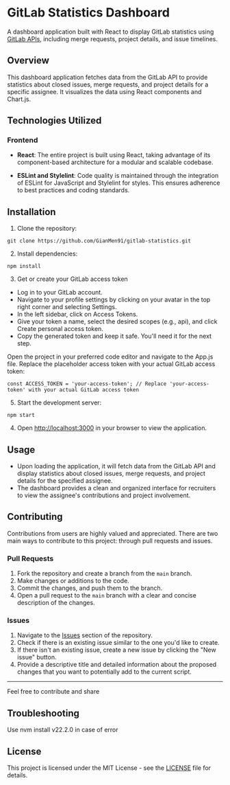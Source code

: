 # GitLab Statistics Dashboard

A dashboard application built with React to display GitLab statistics using [GitLab APIs](https://docs.gitlab.com/ee/api/api_resources.html), including merge requests, project details, and issue timelines.

## Overview

This dashboard application fetches data from the GitLab API to provide statistics about closed issues, merge requests, and project details for a specific assignee. It visualizes the data using React components and Chart.js.

## Technologies Utilized

### Frontend

- **React**: The entire project is built using React, taking advantage of its component-based architecture for a modular and scalable codebase.

- **ESLint and Stylelint**: Code quality is maintained through the integration of ESLint for JavaScript and Stylelint for styles. This ensures adherence to best practices and coding standards.

## Installation

1. Clone the repository:

`git clone https://github.com/GianMen91/gitlab-statistics.git`

2. Install dependencies:

`npm install`

3. Get or create your GitLab access token

- Log in to your GitLab account.
- Navigate to your profile settings by clicking on your avatar in the top right corner and selecting Settings.
- In the left sidebar, click on Access Tokens.
- Give your token a name, select the desired scopes (e.g., api), and click Create personal access token.
- Copy the generated token and keep it safe. You'll need it for the next step.

Open the project in your preferred code editor and navigate to the App.js file. Replace the placeholder access token with your actual GitLab access token:

`const ACCESS_TOKEN = 'your-access-token'; // Replace 'your-access-token' with your actual GitLab access token`

5. Start the development server:

`npm start`

4. Open [http://localhost:3000](http://localhost:3000) in your browser to view the application.

## Usage

- Upon loading the application, it will fetch data from the GitLab API and display statistics about closed issues, merge requests, and project details for the specified assignee.
- The dashboard provides a clean and organized interface for recruiters to view the assignee's contributions and project involvement.

## Contributing

Contributions from users are highly valued and appreciated. There are two main ways to contribute to this project: through pull requests and issues.

### Pull Requests

1. Fork the repository and create a branch from the `main` branch.
2. Make changes or additions to the code.
3. Commit the changes, and push them to the branch.
4. Open a pull request to the `main` branch with a clear and concise description of the changes.

### Issues

1. Navigate to the [Issues](https://github.com/GianMen91/gitlab-statistics.git/issues) section of the repository.
2. Check if there is an existing issue similar to the one you'd like to create.
3. If there isn't an existing issue, create a new issue by clicking the "New issue" button.
4. Provide a descriptive title and detailed information about the proposed changes that you want to potentially add to the current script.

---

Feel free to contribute and share

## Troubleshooting

Use nvm install v22.2.0 in case of error

## License

This project is licensed under the MIT License - see the [LICENSE](LICENSE) file for details.
